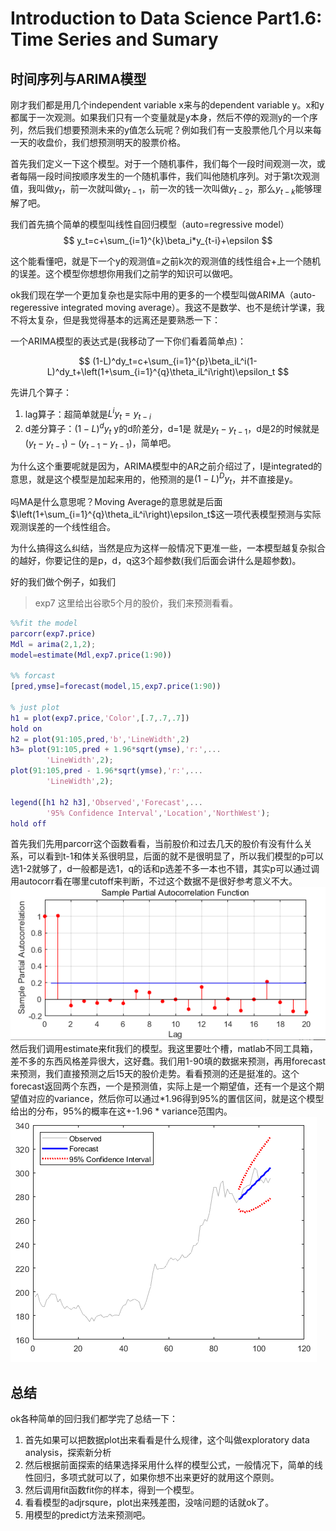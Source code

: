 # Introduction to Data Science Part1.6: Time Series and Sumary
## 时间序列与ARIMA模型

刚才我们都是用几个independent variable x来与的dependent variable y。x和y都属于一次观测。如果我们只有一个变量就是y本身，然后不停的观测y的一个序列，然后我们想要预测未来的y值怎么玩呢？例如我们有一支股票他几个月以来每一天的收盘价，我们想预测明天的股票价格。

首先我们定义一下这个模型。对于一个随机事件，我们每个一段时间观测一次，或者每隔一段时间按顺序发生的一个随机事件，我们叫他随机序列。对于第t次观测值，我叫做$y_t$，前一次就叫做$y_{t-1}$，前一次的钱一次叫做$y_{t-2}$，那么$y_{t-k}$能够理解了吧。

我们首先搞个简单的模型叫线性自回归模型（auto=regressive model）
$$
y_t=c+\sum_{i=1}^{k}\beta_i*y_{t-i}+\epsilon
$$

这个能看懂吧，就是下一个y的观测值=之前k次的观测值的线性组合+上一个随机的误差。这个模型你想想你用我们之前学的知识可以做吧。

ok我们现在学一个更加复杂也是实际中用的更多的一个模型叫做ARIMA（auto-regeressive integrated moving average）。我这不是数学、也不是统计学课，我不将太复杂，但是我觉得基本的远离还是要熟悉一下：

一个ARIMA模型的表达式是(我移动了一下你们看着简单点)：

$$
(1-L)^dy_t=c+\sum_{i=1}^{p}\beta_iL^i(1-L)^dy_t+\left(1+\sum_{i=1}^{q}\theta_iL^i\right)\epsilon_t
$$

先讲几个算子：
1. lag算子：超简单就是$L^iy_t=y_{t-i}$
2. d差分算子：$(1-L)^dy_t$ y的d阶差分，d=1是 就是$y_t-y_{t-1}$，d是2的时候就是$(y_t-y_{t-1})-(y_{t-1}-y_{t-1})$，简单吧。

为什么这个重要呢就是因为，ARIMA模型中的AR之前介绍过了，I是integrated的意思，就是这个模型是加起来用的，他预测的是$(1-L)^Dy_t$，并不直接是y。

吗MA是什么意思呢？Moving Average的意思就是后面$\left(1+\sum_{i=1}^{q}\theta_iL^i\right)\epsilon_t$这一项代表模型预测与实际观测误差的一个线性组合。

为什么搞得这么纠结，当然是应为这样一般情况下更准一些，一本模型越复杂拟合的越好，你要记住的是p，d，q这3个超参数(我们后面会讲什么是超参数)。

好的我们做个例子，如我们  
>exp7 这里给出谷歌5个月的股价，我们来预测看看。

```matlab
%%fit the model
parcorr(exp7.price)
Mdl = arima(2,1,2);
model=estimate(Mdl,exp7.price(1:90))

%% forcast
[pred,ymse]=forecast(model,15,exp7.price(1:90))

% just plot
h1 = plot(exp7.price,'Color',[.7,.7,.7])
hold on
h2 = plot(91:105,pred,'b','LineWidth',2)
h3= plot(91:105,pred + 1.96*sqrt(ymse),'r:',...
		'LineWidth',2);
plot(91:105,pred - 1.96*sqrt(ymse),'r:',...
		'LineWidth',2);

legend([h1 h2 h3],'Observed','Forecast',...
		'95% Confidence Interval','Location','NorthWest');
hold off

```
首先我们先用parcorr这个函数看看，当前股价和过去几天的股价有没有什么关系，可以看到t-1和体关系很明显，后面的就不是很明显了，所以我们模型的p可以选1-2就够了，d一般都是选1，q的话和p选差不多一本也不错，其实p可以通过调用autocorr看在哪里cutoff来判断，不过这个数据不是很好参考意义不大。  
![](2020-02-16-03-25-17.png)  
然后我们调用estimate来fit我们的模型。我这里要吐个槽，matlab不同工具箱，差不多的东西风格差异很大，这好蠢。我们用1-90填的数据来预测，再用forecast来预测，我们直接预测之后15天的股价走势。看看预测的还是挺准的。这个forecast返回两个东西，一个是预测值，实际上是一个期望值，还有一个是这个期望值对应的variance，然后你可以通过*1.96得到95%的置信区间，就是这个模型给出的分布，95%的概率在这+-1.96 * variance范围内。  
![](2020-02-16-03-25-39.png)

## 总结

ok各种简单的回归我们都学完了总结一下：
1. 首先如果可以把数据plot出来看看是什么规律，这个叫做exploratory data analysis，探索新分析
2. 然后根据前面探索的结果选择采用什么样的模型公式，一般情况下，简单的线性回归，多项式就可以了，如果你想不出来更好的就用这个原则。
3. 然后调用fit函数fit你的样本，得到一个模型。
4. 看看模型的adjrsqure，plot出来残差图，没啥问题的话就ok了。
5. 用模型的predict方法来预测吧。